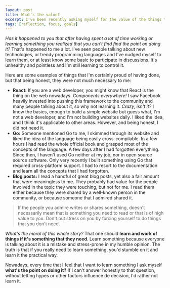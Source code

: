 ```yaml
---
layout: post
title: What's the value?
excerpt: I've been recently asking myself for the value of the things that I do. I used to learn and work on things that did not bring any value to my life and therefor were a waste of my time.
tags: [reflection, focus, goals]
---
```


_Has it happened to you that after having spent a lot of time working or learning something you realized that you can't find find the point on doing it?_ That's happened to me a lot. I've seen people talking about new technologies, or trendy programming languages and I've nudged myself to learn them, or at least know some basic to participate in discussions. It's unhealthy and pointless and I'm still learning to control it.

Here are some examples of things that I'm certainly proud of having done, but that being honest, they were not much necessary to me:

- **React:** If you are a web developer, you might know that React is the thing on the web nowadays. _Components everywhere!_ I saw Facebook heavily invested into pushing this framework to the community and many people talking about it, so why not learning it. _Crazy, isn't it?_ I know the basics, enough to build a simple website but guess what, I'm not a web developer, and I'm not building websites daily. I liked the idea, and I think it's applicable to other areas. However, and being honest, I did not need it.
- **Go:** Someone mentioned Go to me, I skimmed through its website and liked the idea of the language being easily cross-compilable. In a few hours I had read the whole official book and grasped most of the concepts of the language. A few days after I had forgotten everything. Since then, I haven't used Go neither at my job, nor in open source source software. Only very recently I built something using Go that required cross-platform support. I had to resort to the documentation and learn all the concepts that I had forgotten.
- **Blog posts:** I read a handful of great blog posts, yet also a fair amount that were meaningless to me. They probably had value for the people involved in the topic they were touching, but not for me. I read them either because they were shared by a well-known person in the community, or because someone that I admired shared it.

> If the people you admire writes or shares something, doesn't necessarily mean that is something you need to read or that is of high value to you. Don't put stress on you by forcing yourself to do things that you don't need.

_What's the moral of this whole story?_ That one should **learn and work of things if it's something that they need**. Learn something because everyone is talking about it is a mistake and stress-prone in my humble opinion. The truth is that if you really need to learn something, you'd stumble on it and learn it the practical way.

Nowadays, every time that I feel that I want to learn something I ask myself **what's the point on doing it?** If I can't answer honestly to that question, without letting hypes or other factors influence de decision, I'd rather not learn it.
